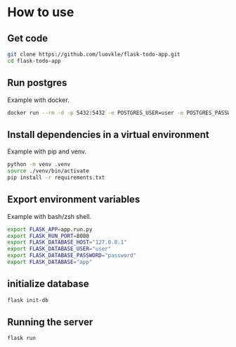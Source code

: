 # How to use

## Get code

```sh
git clone https://github.com/luovkle/flask-todo-app.git
cd flask-todo-app
```

## Run postgres

Example with docker.

```sh
docker run --rm -d -p 5432:5432 -e POSTGRES_USER=user -e POSTGRES_PASSWORD=password -e POSTGRES_DB=app postgres:13.3-alpine
```

## Install dependencies in a virtual environment

Example with pip and venv.

```sh
python -m venv .venv
source ./venv/bin/activate
pip install -r requirements.txt
```

## Export environment variables

Example with bash/zsh shell.

```sh
export FLASK_APP=app.run.py
export FLASK_RUN_PORT=8080
export FLASK_DATABASE_HOST="127.0.0.1"
export FLASK_DATABASE_USER="user"
export FLASK_DATABASE_PASSWORD="password"
export FLASK_DATABASE="app"
```

## initialize database

```sh
flask init-db
```

## Running the server

```sh
flask run
```
